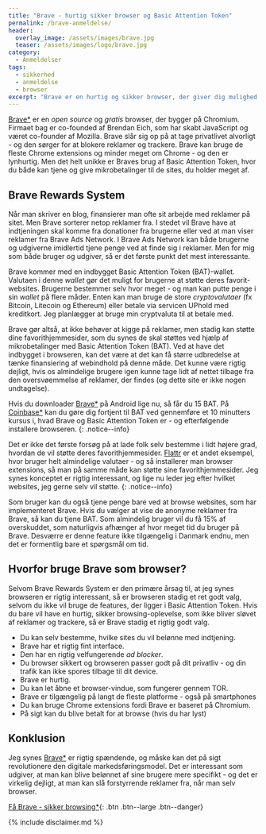 ```yaml
---
title: "Brave - hurtig sikker browser og Basic Attention Token"
permalink: /brave-anmeldelse/
header:
  overlay_image: /assets/images/brave.jpg
  teaser: /assets/images/logo/brave.jpg
category:
  - Anmeldelser
tags:
  - sikkerhed
  - anmeldelse
  - browser
excerpt: "Brave er en hurtig og sikker browser, der giver dig mulighed for at blokere reklamer og give credits til de sites, du kan lide."
---
```


[Brave\*](/go/brave/) er en _open source_ og _gratis_ browser, der bygger på Chromium. Firmaet bag er co-founded af Brendan Eich, som har skabt JavaScript og været co-founder af Mozilla. Brave slår sig op på at tage privatlivet alvorligt - og den sørger for at blokere reklamer og trackere. Brave kan bruge de fleste Chrome extensions og minder meget om Chrome - og den er lynhurtig. Men det helt unikke er Braves brug af Basic Attention Token, hvor du både kan tjene og give mikrobetalinger til de sites, du holder meget af.

## Brave Rewards System

Når man skriver en blog, finansierer man ofte sit arbejde med reklamer på sitet. Men Brave sorterer netop reklamer fra. I stedet vil Brave have at indtjeningen skal komme fra donationer fra brugerne eller ved at man viser reklamer fra Brave Ads Network. I Brave Ads Network kan både brugerne og udgiverne imidlertid tjene penge ved at finde sig i reklamer. Men for mig som både bruger og udgiver, så er det første punkt det mest interessante. 

Brave kommer med en indbygget Basic Attention Token (BAT)-wallet. Valutaen i denne _wallet_ gør det muligt for brugerne at støtte deres favorit-websites. Brugerne bestemmer selv hvor meget - og man kan putte penge i sin _wallet_ på flere måder. Enten kan man bruge de store _cryptovalutaer_ (fx Bitcoin, Litecoin og Ethereum) eller betale via servicen UPhold med kreditkort. Jeg planlægger at bruge min cryptvaluta til at betale med. 

Brave gør altså, at ikke behøver at kigge på reklamer, men stadig kan støtte dine favorithjemmesider, som du synes de skal støttes ved hjælp af mikrobetalinger med Basic Attention Token (BAT). Ved at have det indbygget i browseren, kan det være at det kan få større udbredelse at tænke finansiering af webindhold på denne måde. Det kunne være rigtig dejligt, hvis os almindelige brugere igen kunne tage lidt af nettet tilbage fra den oversvøemmelse af reklamer, der findes (og dette site er ikke nogen undtagelse).

Hvis du downloader [Brave\*](/go/brave/) på Android lige nu, så får du 15 BAT. På [Coinbase\*](/go/coinbase/) kan du gøre dig fortjent til BAT ved gennemføre et 10 minutters kursus i, hvad Brave og Basic Attention Token er - og efterfølgende installere browseren.
{: .notice--info}

Det er ikke det første forsøg på at lade folk selv bestemme i lidt højere grad, hvordan de vil støtte deres favorithjemmesider. [Flattr](http://flattr.com/@lsolesen) er et andet eksempel, hvor bruger helt almindelige valutaer - og så installerer man browser extensions, så man på samme måde kan støtte sine favorithjemmesider. Jeg synes konceptet er rigtig interessant, og lige nu leder jeg efter hvilket websites, jeg gerne selv vil støtte.
{: .notice--info}

Som bruger kan du også tjene penge bare ved at browse websites, som har implementeret Brave. Hvis du vælger at vise de anonyme reklamer fra Brave, så kan du tjene BAT. Som almindelig bruger vil du få 15% af overskuddet, som naturligvis afhænger af hvor meget tid du bruger på Brave. Desværre er denne feature ikke tilgængelig i Danmark endnu, men det er formentlig bare et spørgsmål om tid. 

## Hvorfor bruge Brave som browser?

Selvom Brave Rewards System er den primære årsag til, at jeg synes browseren er rigtig interessant, så er browseren stadig et ret godt valg, selvom du ikke vil bruge de features, der ligger i Basic Attention Token. Hvis du bare vil have en hurtig, sikker browsing-oplevelse, som ikke bliver sløvet af reklamer og trackere, så er Brave stadig et rigtig godt valg.

- Du kan selv bestemme, hvilke sites du vil belønne med indtjening.
- Brave har et rigtig fint interface.
- Den har en rigtig velfungerende _ad blocker_.
- Du browser sikkert og browseren passer godt på dit privatliv - og din trafik kan ikke spores tilbage til dit device.
- Brave er hurtig.
- Du kan let åbne et browser-vindue, som fungerer gennem TOR.
- Brave er tilgængelig på langt de fleste platforme - også på smartphones
- Du kan bruge Chrome extensions fordi Brave er baseret på Chromium.
- På sigt kan du blive betalt for at browse (hvis du har lyst)

## Konklusion

Jeg synes [Brave\*](/go/brave/) er rigtig spændende, og måske kan det på sigt revolutionere den digitale markedsføringsmodel. Det er interessant som udgiver, at man kan blive belønnet af sine brugere mere specifikt - og det er virkelig dejligt, at man kan slå forstyrrende reklamer fra, når man selv browser. 

[Få Brave - sikker browsing\*](/go/brave/){: .btn .btn--large .btn--danger}

{% include disclaimer.md %}
